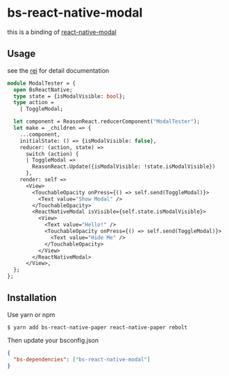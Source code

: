 # bs-react-native-modal

this is a binding of [react-native-modal](https://github.com/react-native-community/react-native-modal)

## Usage

see the [rei](https://github.com/broerjuang/bs-react-native-modal/blob/master/src/ReactNativeModal.rei) for detail documentation

```ocaml
module ModalTester = {
  open BsReactNative;
  type state = {isModalVisible: bool};
  type action =
    | ToggleModal;

  let component = ReasonReact.reducerComponent("ModalTester");
  let make = _children => {
    ...component,
    initialState: () => {isModalVisible: false},
    reducer: (action, state) =>
      switch (action) {
      | ToggleModal =>
        ReasonReact.Update({isModalVisible: !state.isModalVisible})
      },
    render: self =>
      <View>
        <TouchableOpacity onPress={() => self.send(ToggleModal)}>
          <Text value="Show Modal" />
        </TouchableOpacity>
        <ReactNativeModal isVisible={self.state.isModalVisible}>
          <View>
            <Text value="Hello!" />
            <TouchableOpacity onPress={() => self.send(ToggleModal)}>
              <Text value="Hide Me" />
            </TouchableOpacity>
          </View>
        </ReactNativeModal>
      </View>,
  };
};
```

## Installation

Use yarn or npm

```shell
$ yarn add bs-react-native-paper react-native-paper rebolt
```

Then update your bsconfig.json

```json
{
  "bs-dependencies": ["bs-react-native-modal"]
}
```
